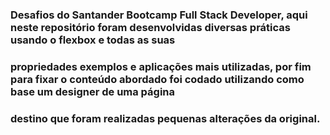 ### Desafios do Santander Bootcamp Full Stack Developer, aqui neste repositório foram desenvolvidas diversas práticas usando o flexbox e todas as suas
### propriedades exemplos e aplicações mais utilizadas, por fim para fixar o conteúdo abordado foi codado utilizando como base um designer de uma página
### destino que foram realizadas pequenas alterações da original.
